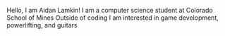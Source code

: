 Hello, I am Aidan Lamkin!
I am a computer science student at Colorado School of Mines
Outside of coding I am interested in game development, powerlifting, and guitars
